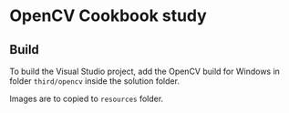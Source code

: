 # OpenCV Cookbook study

## Build

To build the Visual Studio project, add the OpenCV build for Windows in folder `third/opencv` inside the solution folder.

Images are to copied to `resources` folder.